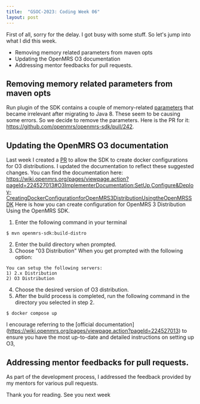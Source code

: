 ```yaml
---
title:  "GSOC-2023: Coding Week 06"
layout: post
---
```


First of all, sorry for the delay. I got busy with some stuff. So let's jump into what I did this week.

* Removing memory related parameters from maven opts
* Updating the OpenMRS O3 documentation
* Addressing mentor feedbacks for pull requests.





## Removing memory related parameters from maven opts

Run plugin of the SDK contains a couple of memory-related [parameters](https://github.com/openmrs/openmrs-sdk/blob/154ddbffdf97a72e09813c60ad73e2f08e5a55bd/maven-plugin/src/main/java/org/openmrs/maven/plugins/Run.java#L170-L171) that became irrelevant after migrating to Java 8.
These seem to be causing some errors. So we decide to remove the parameters. Here is the PR for it: <https://github.com/openmrs/openmrs-sdk/pull/242>.


## Updating the OpenMRS O3 documentation

Last week I created a [PR](https://github.com/openmrs/openmrs-sdk/pull/233) to allow the SDK to create docker configurations for O3 distributions. I updated the documentation to reflect these
suggested changes. You can find the documentation here: <https://wiki.openmrs.org/pages/viewpage.action?pageId=224527013#O3ImplementerDocumentation:SetUp,Configure&Deploy-CreatingDockerConfigurationforOpenMRS3DistributionUsingtheOpenMRSSDK>
Here is how you can create configuration for OpenMRS 3 Distribution Using the OpenMRS SDK.

1. Enter the following command in your terminal
````
$ mvn openmrs-sdk:build-distro
````
2. Enter the build directory when prompted.
3. Choose "03 Distribution" When you get prompted with the following option:
````
You can setup the following servers:
1) 2.x Distribution
2) O3 Distribution
````
4. Choose the desired version of O3 distribution.
5. After the build process is completed, run the following command in the directory you selected in step 2.
````
$ docker compose up
````

I encourage referring to the [official documentation] (https://wiki.openmrs.org/pages/viewpage.action?pageId=224527013) to ensure you have the most up-to-date and detailed instructions on setting up O3, 


## Addressing mentor feedbacks for pull requests.

As part of the development process, I addressed the feedback provided by my mentors for various pull requests.

Thank you for reading. See you next week



